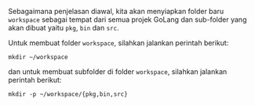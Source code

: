 Sebagaimana penjelasan diawal, kita akan menyiapkan folder baru `workspace` sebagai tempat dari semua projek GoLang dan sub-folder yang akan
dibuat yaitu `pkg`, `bin` dan `src`.

Untuk membuat folder `workspace`, silahkan jalankan perintah berikut:

`mkdir ~/workspace`

dan untuk membuat subfolder di folder `workspace`, silahkan jalankan perintah berikut:

`mkdir -p ~/workspace/{pkg,bin,src}`
